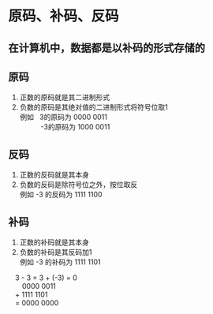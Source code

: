# 原码、补码、反码

## 在计算机中，数据都是以补码的形式存储的

## 原码
1. 正数的原码就是其二进制形式
2. 负数的原码是其绝对值的二进制形式将符号位取1  
例如 &nbsp;&nbsp;3的原码为 0000 0011  
 &emsp;&emsp;&emsp;-3的原码为 1000 0011

## 反码
1. 正数的反码就是其本身
2. 负数的反码是除符号位之外，按位取反  
例如 -3 的反码为 1111 1100
## 补码
1. 正数的补码就是其本身
2. 负数的补码是其反码加1  
例如 -3 的补码为 1111 1101

&emsp;3 - 3 = 3 + (-3) = 0  
&emsp;&emsp;0000 0011  
&emsp;+&nbsp;1111 1101  
&emsp;=&nbsp;0000 0000

<!--stackedit_data:
eyJoaXN0b3J5IjpbNzAxMTI5NDMzLC0xMDc2NTM1MjA3XX0=
-->
